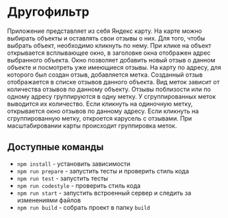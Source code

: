 # Другофильтр

Приложение представляет из себя Яндекс карту. На карте можно выбирать объекты и оставлять свои отзывы о них. 
Для того, чтобы выбрать объект, необходимо кликнуть по нему. 
При клике на объект открывается всплывающее окно, в заголовке окна отображен адрес выбранного объекта. 
Окно позволяет добавить новый отзыв о данном объекте и посмотреть уже имеющиеся отзывы. 
На карту по адресу, для которого был создан отзыв, добавляется метка. Созданный отзыв отображается в списке отзывов данного объекта.
Вид меток зависит от количества отзывов по данному объекту. Отзывы поблизости или по одному адресу группируются в одну метку. У сгруппированных меток выводится их количество.
Если кликнуть на одиночную метку, открывается окно отзывов по данному адресу.
Если кликнуть на сгруппированную метку, откроется карусель с отзывами.
При масштабировании карты происходит группировка меток.



## Доступные команды
* `npm install` - установить зависимости
* `npm run prepare` - запустить тесты и проверить стиль кода
* `npm run test` - запустить тесты
* `npm run codestyle` - проверить стиль кода
* `npm run start` - запустить встроенный сервер и следить за изменениями файлов
* `npm run build` - собрать проект в папку `build`
